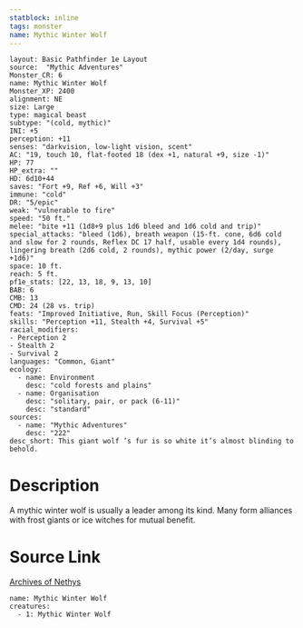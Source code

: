 ```yaml
---
statblock: inline
tags: monster
name: Mythic Winter Wolf
---
```

```statblock
layout: Basic Pathfinder 1e Layout
source:  "Mythic Adventures"
Monster_CR: 6
name: Mythic Winter Wolf
Monster_XP: 2400
alignment: NE
size: Large
type: magical beast
subtype: "(cold, mythic)"
INI: +5
perception: +11
senses: "darkvision, low-light vision, scent"
AC: "19, touch 10, flat-footed 18 (dex +1, natural +9, size -1)"
HP: 77
HP_extra: ""
HD: 6d10+44
saves: "Fort +9, Ref +6, Will +3"
immune: "cold"
DR: "5/epic"
weak: "vulnerable to fire"
speed: "50 ft."
melee: "bite +11 (1d8+9 plus 1d6 bleed and 1d6 cold and trip)"
special_attacks: "bleed (1d6), breath weapon (15-ft. cone, 6d6 cold and slow for 2 rounds, Reflex DC 17 half, usable every 1d4 rounds), lingering breath (2d6 cold, 2 rounds), mythic power (2/day, surge +1d6)"
space: 10 ft.
reach: 5 ft.
pf1e_stats: [22, 13, 18, 9, 13, 10]
BAB: 6
CMB: 13
CMD: 24 (28 vs. trip)
feats: "Improved Initiative, Run, Skill Focus (Perception)"
skills: "Perception +11, Stealth +4, Survival +5"
racial_modifiers:
- Perception 2
- Stealth 2
- Survival 2
languages: "Common, Giant"
ecology:
  - name: Environment
    desc: "cold forests and plains"
  - name: Organisation
    desc: "solitary, pair, or pack (6-11)"
    desc: "standard"
sources:
  - name: "Mythic Adventures"
    desc: "222"
desc_short: This giant wolf ’s fur is so white it’s almost blinding to behold.
```
# Description
A mythic winter wolf is usually a leader among its kind. Many form alliances with frost giants or ice witches for mutual benefit.
# Source Link
[Archives of Nethys](https://aonprd.com/MythicMonsterDisplay.aspx?ItemName=Winter%20Wolf)
```encounter-table
name: Mythic Winter Wolf
creatures:
  - 1: Mythic Winter Wolf
```
